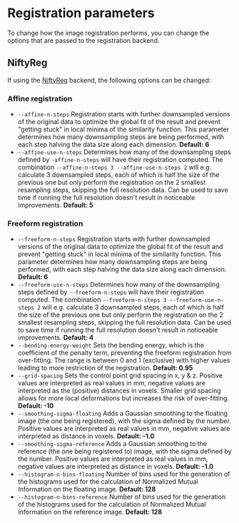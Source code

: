 # Registration parameters
To change how the image registration performs, you can change the options that are passed to the registration backend.

## NiftyReg

If using the [NiftyReg](http://cmictig.cs.ucl.ac.uk/wiki/index.php/NiftyReg) backend, the following options can be changed:

### **Affine registration**

* `--affine-n-steps` Registration starts with further downsampled versions of the original data to optimize the global fit of the result and prevent "getting stuck" in local minima of the similarity function. This parameter determines how many downsampling steps are being performed, with each step halving the data size along each dimension. **Default: 6**
* `--affine-use-n-steps` Determines how many of the downsampling steps defined by `-affine-n-steps` will have their registration computed. The combination `--affine-n-steps 3 --affine-use-n-steps 2` will e.g. calculate 3 downsampled steps, each of which is half the size of the previous one but only perform the registration on the 2 smallest resampling steps, skipping the full resolution data.  Can be used to save time if running the full resolution doesn't result in noticeable improvements. **Default: 5**

### **Freeform registration**

* `--freeform-n-steps` Registration starts with further downsampled versions of the original data to optimize the global fit of the result and prevent "getting stuck" in local minima of the similarity function. This parameter determines how many downsampling steps are being performed, with each step halving the data size along each dimension. **Default: 6**
* `--freeform-use-n-steps` Determines how many of the downsampling steps defined by `--freeform-n-steps` will have their registration computed. The combination `--freeform-n-steps 3 --freeform-use-n-steps 2` will e.g. calculate 3 downsampled steps, each of which is half the size of the previous one but only perform the registration on the 2 smallest resampling steps, skipping the full resolution data. Can be used to save time if running the full resolution doesn't result in noticeable improvements. **Default: 4**
* `--bending-energy-weight` Sets the bending energy, which is the coefficient of the penalty term, preventing the freeform registration from over-fitting. The range is between 0 and 1 \(exclusive\) with higher values leading to more restriction of the registration. **Default: 0.95**
* `--grid-spacing` Sets the control point grid spacing in x, y & z. Positive values are interpreted as real values in mm, negative values are interpreted as the \(positive\) distances in voxels. Smaller grid spacing allows for more local deformations but increases the risk of over-fitting. **Default: -10**
* `--smoothing-sigma-floating` Adds a Gaussian smoothing to the floating image \(the one being registered\), with the sigma defined by the number. Positive values are interpreted as real values in mm, negative values are interpreted as distance in voxels. **Default: -1.0**
* `--smoothing-sigma-reference` Adds a Gaussian smoothing to the reference \(the one being registered to\) image, with the sigma defined by the number. Positive values are interpreted as real values in mm, negative values are interpreted as distance in voxels. **Default: -1.0**
* `--histogram-n-bins-floating` Number of bins used for the generation of the histograms used for the calculation of Normalized Mutual Information on the floating image. **Default: 128**
* `--histogram-n-bins-reference` Number of bins used for the generation of the histograms used for the calculation of Normalized Mutual Information on the reference image. **Default: 128**

